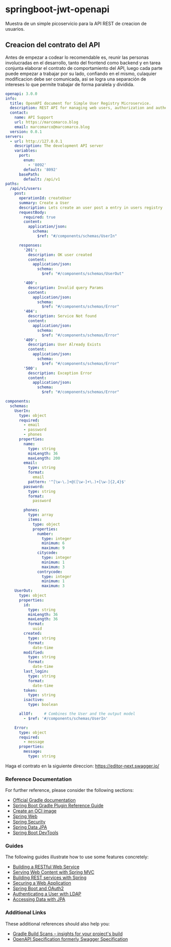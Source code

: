 # springboot-jwt-openapi
Muestra de un simple picoservicio para la API REST de creacion de usuarios.

## Creacion del contrato del API
Antes de empezar a codear lo recomendable es, reunir las personas involucradas en el desarrollo, tanto del frontend
como backend y en tarea conjunta elaborar el contrato de comportamiento del API, luego cada parte puede empezar a
trabajar por su lado, confiando en el mismo, culaquier modificacion debe ser comunicada, asi se logra una separación 
de intereses lo que permite trabajar de forma paralela y dividida.

``` yaml
openapi: 3.0.0
info:
  title: OpenAPI document for Simple User Registry Microservice.
  description: REST API for managing web users, authorization and authentication using JWT.
  contact:
    name: API Support
    url: https://marcomarco.blog
    email: marcomarco@marcomarco.blog
  version: 0.0.1
servers:
  - url: http://127.0.0.1
    description: The development API server
    variables:
      port:
        enum:
          - '8092'
        default: '8092'
      basePath:
        default: /api/v1
paths:
  /api/v1/users:
    post:
      operationId: createUser
      summary: Create a User
      description: Lets create an user post a entry in users registry
      requestBody:
        required: true
        content:
          application/json:
            schema:
              $ref: "#/components/schemas/UserIn"

      responses:
        '201':
          description: OK user created
          content:
            application/json:
              schema:
                $ref: "#/components/schemas/UserOut"

        '400':
          description: Invalid query Params
          content:
            application/json:
              schema:
                $ref: "#/components/schemas/Error"
        '404':
          description: Service Not found
          content:
            application/json:
              schema:
                $ref: "#/components/schemas/Error"
        '409':
          description: User Already Exists
          content:
            application/json:
              schema:
                $ref: "#/components/schemas/Error"
        '500':
          description: Exception Error
          content:
            application/json:
              schema:
                $ref: "#/components/schemas/Error"

components:
  schemas:
    UserIn:
      type: object
      required:
        - email
        - password
        - phones
      properties:
        name:
          type: string
          minLength: 36
          maxLength: 200
        email:
          type: string
          format:
            email
          pattern: '^[\w-\.]+@([\w-]+\.)+[\w-]{2,4}$'
        password:
          type: string
          format:
            password

        phones:
          type: array
          items:
            type: object
            properties:
              number:
                type: integer
                minimum: 6
                maximum: 9
              citycode:
                type: integer
                minimum: 1
                maximum: 3
              contrycode:
                type: integer
                minimum: 1
                maximum: 3
    UserOut:
      type: object
      properties:
        id:
          type: string
          minLength: 36
          maxLength: 36
          format:
            uuid
        created:
          type: string
          format:
            date-time
        modified:
          type: string
          format:
            date-time
        last_login:
          type: string
          format:
            date-time
        token:
          type: string
        isactive:
          type: boolean

      allOf:     # Combines the User and the output model
        - $ref: '#/components/schemas/UserIn'

    Error:
      type: object
      required:
        - message
      properties:
        message:
          type: string

```
Haga el contrato en la siguiente direccion: https://editor-next.swagger.io/

### Reference Documentation
For further reference, please consider the following sections:

* [Official Gradle documentation](https://docs.gradle.org)
* [Spring Boot Gradle Plugin Reference Guide](https://docs.spring.io/spring-boot/docs/3.2.0/gradle-plugin/reference/html/)
* [Create an OCI image](https://docs.spring.io/spring-boot/docs/3.2.0/gradle-plugin/reference/html/#build-image)
* [Spring Web](https://docs.spring.io/spring-boot/docs/3.2.0/reference/htmlsingle/index.html#web)
* [Spring Security](https://docs.spring.io/spring-boot/docs/3.2.0/reference/htmlsingle/index.html#web.security)
* [Spring Data JPA](https://docs.spring.io/spring-boot/docs/3.2.0/reference/htmlsingle/index.html#data.sql.jpa-and-spring-data)
* [Spring Boot DevTools](https://docs.spring.io/spring-boot/docs/3.2.0/reference/htmlsingle/index.html#using.devtools)

### Guides
The following guides illustrate how to use some features concretely:

* [Building a RESTful Web Service](https://spring.io/guides/gs/rest-service/)
* [Serving Web Content with Spring MVC](https://spring.io/guides/gs/serving-web-content/)
* [Building REST services with Spring](https://spring.io/guides/tutorials/rest/)
* [Securing a Web Application](https://spring.io/guides/gs/securing-web/)
* [Spring Boot and OAuth2](https://spring.io/guides/tutorials/spring-boot-oauth2/)
* [Authenticating a User with LDAP](https://spring.io/guides/gs/authenticating-ldap/)
* [Accessing Data with JPA](https://spring.io/guides/gs/accessing-data-jpa/)

### Additional Links
These additional references should also help you:

* [Gradle Build Scans – insights for your project's build](https://scans.gradle.com#gradle)
* [OpenAPI Specification formerly Swagger Specification](https://swagger.io/docs/specification/about/)